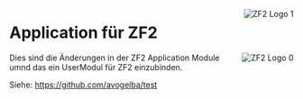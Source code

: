 ﻿<img src="http://framework.zend.com/images/head-bottom-picture.png"
 alt="ZF2 Logo 1" title="ZF2 User Module" align="right" />


# Application für ZF2

<img src="https://packages.zendframework.com/docs/latest/manual/en/_static/zf2_logo.png"
 alt="ZF2 Logo 0" title="ZF2 User Module" align="right" />

Dies sind die Änderungen in der ZF2 Application Module umnd das
ein UserModul für ZF2 einzubinden.

Siehe:
https://github.com/avogelba/test
